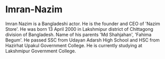 # Imran-Nazim
Imran Nazim is a Bangladeshi actor. He is the founder and CEO of 'Nazim Store'. He was born 13 April 2000 in Lakshmipur district of Chittagong division of Bangladesh. Name of his parents 'Md Shahjahan', 'Fahima Begum'. He passed SSC from Udayan Adarsh High School and HSC from Hazirhat Upakul Government College. He is currently studying at Lakshmipur Government College.
